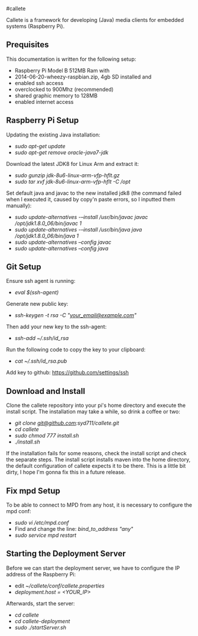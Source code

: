 #callete

Callete is a framework for developing (Java) media clients for embedded systems (Raspberry Pi).

## Prequisites

This documentation is written for the following setup:

* Raspberry Pi Model B 512MB Ram with
* 2014-06-20-wheezy-raspbian.zip, 4gb SD installed and
* enabled ssh access
* overclocked to 900Mhz (recommended)
* shared graphic memory to 128MB
* enabled internet access

## Raspberry Pi Setup

Updating the existing Java installation:

* *sudo apt-get update*
* *sudo apt-get remove oracle-java7-jdk*

Download the latest JDK8 for Linux Arm and extract it: 

* *sudo gunzip jdk-8u6-linux-arm-vfp-hflt.gz*
* *sudo tar xvf jdk-8u6-linux-arm-vfp-hflt -C /opt*

Set default java and javac to the new installed jdk8 (the command failed when I executed it, caused by copy'n paste errors, so I inputted them manually): 

* *sudo update-alternatives -–install /usr/bin/javac javac /opt/jdk1.8.0_06/bin/javac 1*
* *sudo update-alternatives -–install /usr/bin/java java /opt/jdk1.8.0_06/bin/java 1*
* *sudo update-alternatives –config javac*
* *sudo update-alternatives –config java*

## Git Setup

Ensure ssh agent is running: 

* *eval $(ssh-agent)*

Generate new public key: 

* *ssh-keygen -t rsa -C "your_email@example.com"*

Then add your new key to the ssh-agent: 

* *ssh-add ~/.ssh/id_rsa*

Run the following code to copy the key to your clipboard: 

* *cat ~/.ssh/id_rsa.pub* 

Add key to github: https://github.com/settings/ssh

## Download and Install

Clone the callete repository into your pi's home directory and execute the install script.
The installation may take a while, so drink a coffee or two:

* *git clone git@github.com:syd711/callete.git*
* *cd callete*
* *sudo chmod 777 install.sh*
* *./install.sh*

If the installation fails for some reasons, check the install script and check the separate steps.
The install script installs maven into the home directory, the default configuration of callete
expects it to be there. This is a little bit dirty, I hope I'm gonna fix this in a future release.

## Fix mpd Setup

To be able to connect to MPD from any host, it is necessary to configure the mpd conf:

* *sudo vi /etc/mpd.conf*
* Find and change the line: *bind_to_address        "any"*
* *sudo service mpd restart*

## Starting the Deployment Server

Before we can start the deployment server, we have to configure the IP address of the Raspberry Pi:

* edit *~/callete/conf/callete.properties*
* *deployment.host = <YOUR_IP>*

Afterwards, start the server:

* *cd callete*
* *cd callete-deployment*
* *sudo ./startServer.sh*




